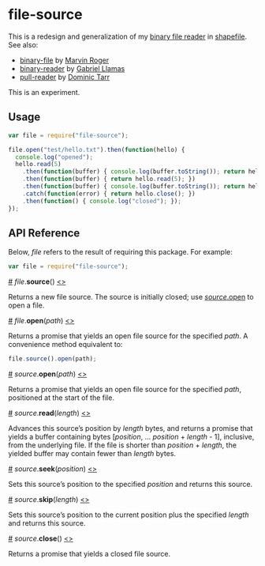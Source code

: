 # file-source

This is a redesign and generalization of my [binary file reader](https://github.com/mbostock/shapefile/blob/master/file.js) in [shapefile](https://github.com/mbostock/shapefile). See also:

* [binary-file](https://github.com/marvinroger/node-binary-file) by [Marvin Roger](https://github.com/marvinroger)
* [binary-reader](https://github.com/gagle/node-binary-reader) by [Gabriel Llamas](https://github.com/gagle)
* [pull-reader](https://github.com/dominictarr/pull-reader) by [Dominic Tarr](https://github.com/dominictarr)

This is an experiment.

## Usage

```js
var file = require("file-source");

file.open("test/hello.txt").then(function(hello) {
  console.log("opened");
  hello.read(5)
    .then(function(buffer) { console.log(buffer.toString()); return hello.read(2); })
    .then(function(buffer) { return hello.read(5); })
    .then(function(buffer) { console.log(buffer.toString()); return hello.close(); })
    .catch(function(error) { return hello.close(); })
    .then(function() { console.log("closed"); });
});
```

## API Reference

Below, *file* refers to the result of requiring this package. For example:

```js
var file = require("file-source");
```

<a name="source" href="#source">#</a> <i>file</i>.<b>source</b>() [<>](https://github.com/mbostock/file-source/blob/master/index.js#L3 "Source")

Returns a new file source. The source is initially closed; use [*source*.open](#source_open) to open a file.

<a name="open" href="#open">#</a> <i>file</i>.<b>open</b>(<i>path</i>) [<>](https://github.com/mbostock/file-source/blob/master/index.js#L7 "Source")

Returns a promise that yields an open file source for the specified *path*. A convenience method equivalent to:

```js
file.source().open(path);
```

<a name="source_open" href="#source_open">#</a> <i>source</i>.<b>open</b>(<i>path</i>) [<>](https://github.com/mbostock/file-source/blob/master/source/open.js "Source")

Returns a promise that yields an open file source for the specified *path*, positioned at the start of the file.

<a name="source_read" href="#source_read">#</a> <i>source</i>.<b>read</b>(<i>length</i>) [<>](https://github.com/mbostock/file-source/blob/master/source/read.js "Source")

Advances this source’s position by *length* bytes, and returns a promise that yields a buffer containing bytes \[*position*, … *position* + *length* - 1\], inclusive, from the underlying file. If the file is shorter than *position* + *length*, the yielded buffer may contain fewer than *length* bytes.

<a name="source_seek" href="#source_seek">#</a> <i>source</i>.<b>seek</b>(<i>position</i>) [<>](https://github.com/mbostock/file-source/blob/master/source/seek.js "Source")

Sets this source’s position to the specified *position* and returns this source.

<a name="source_skip" href="#source_skip">#</a> <i>source</i>.<b>skip</b>(<i>length</i>) [<>](https://github.com/mbostock/file-source/blob/master/source/skip.js "Source")

Sets this source’s position to the current position plus the specified *length* and returns this source.

<a name="source_close" href="#source_close">#</a> <i>source</i>.<b>close</b>() [<>](https://github.com/mbostock/file-source/blob/master/source/close.js "Source")

Returns a promise that yields a closed file source.
